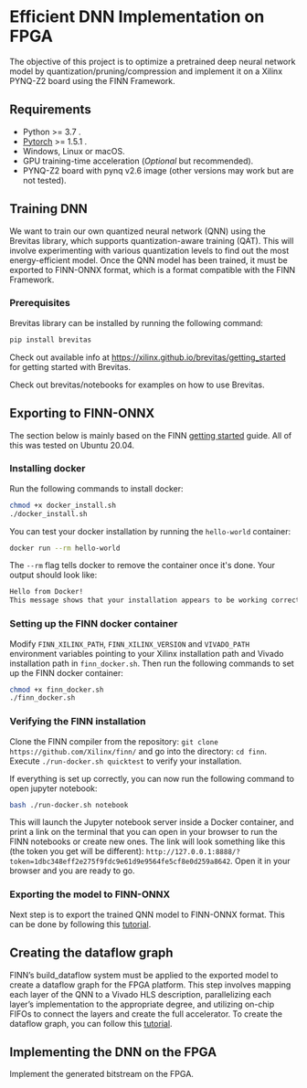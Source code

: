 # Efficient DNN Implementation on FPGA

The objective of this project is to optimize a pretrained deep neural network model by quantization/pruning/compression and implement it on a Xilinx PYNQ-Z2 board using the FINN Framework.

## Requirements

* Python >= 3.7 .
* [Pytorch](https://pytorch.org) >= 1.5.1 .
* Windows, Linux or macOS.
* GPU training-time acceleration (*Optional* but recommended).
* PYNQ-Z2 board with pynq v2.6 image (other versions may work but are not tested).

## Training DNN

We want to  train our own quantized neural network (QNN) using the Brevitas library, which supports quantization-aware training (QAT). This will involve experimenting with various quantization levels to find out the most energy-efficient model. Once the QNN model has been trained, it must be exported to FINN-ONNX format, which is a format compatible with the FINN Framework.

### Prerequisites
Brevitas library can be installed by running the following command:

```bash
pip install brevitas
```

Check out available info at https://xilinx.github.io/brevitas/getting_started for getting started with Brevitas.

Check out brevitas/notebooks for examples on how to use Brevitas.

## Exporting to FINN-ONNX

The section below is mainly based on the FINN [getting started](https://finn.readthedocs.io/en/latest/getting_started.html) guide. All of this was tested on Ubuntu 20.04.

### Installing docker

Run the following commands to install docker:

```bash
chmod +x docker_install.sh
./docker_install.sh
```

You can test your docker installation by running the ```hello-world``` container:

```bash
docker run --rm hello-world
```

The ```--rm``` flag tells docker to remove the container once it's done. Your output should look like:

```bash
Hello from Docker!
This message shows that your installation appears to be working correctly.
```

### Setting up the FINN docker container

Modify ```FINN_XILINX_PATH```, ```FINN_XILINX_VERSION``` and ```VIVADO_PATH``` environment variables pointing to your Xilinx installation path and Vivado installation path in ```finn_docker.sh```.
Then run the following commands to set up the FINN docker container:

```bash
chmod +x finn_docker.sh
./finn_docker.sh
```

### Verifying the FINN installation

Clone the FINN compiler from the repository: ```git clone https://github.com/Xilinx/finn/``` and go into the directory: ```cd finn```.
Execute ```./run-docker.sh quicktest``` to verify your installation.

If everything is set up correctly, you can now run the following command to open jupyter notebook:

```bash
bash ./run-docker.sh notebook
```

This will launch the Jupyter notebook server inside a Docker container, and print a link on the terminal that you can open in your browser to run the FINN notebooks or create new ones. The link will look something like this (the token you get will be different): ```http://127.0.0.1:8888/?token=1dbc348eff2e275f9fdc9e61d9e9564fe5cf8e0d259a8642```. Open it in your browser and you are ready to go.

### Exporting the model to FINN-ONNX

Next step is to export the trained QNN model to FINN-ONNX format. This can be done by following this [tutorial](https://github.com/Xilinx/finn/blob/main/notebooks/basics/1_brevitas_network_import.ipynb).


## Creating the dataflow graph

FINN’s build_dataflow system must be applied to the exported model to create a dataflow graph for the FPGA platform. This step involves mapping each layer of the QNN to a Vivado HLS description, parallelizing each layer’s implementation to the appropriate degree, and utilizing on-chip FIFOs to connect the layers and create the full accelerator.
To create the dataflow graph, you can follow this [tutorial](https://github.com/Xilinx/finn/blob/main/notebooks/end2end_example/cybersecurity/3-build-accelerator-with-finn.ipynb).

## Implementing the DNN on the FPGA

Implement the generated bitstream on the FPGA.
